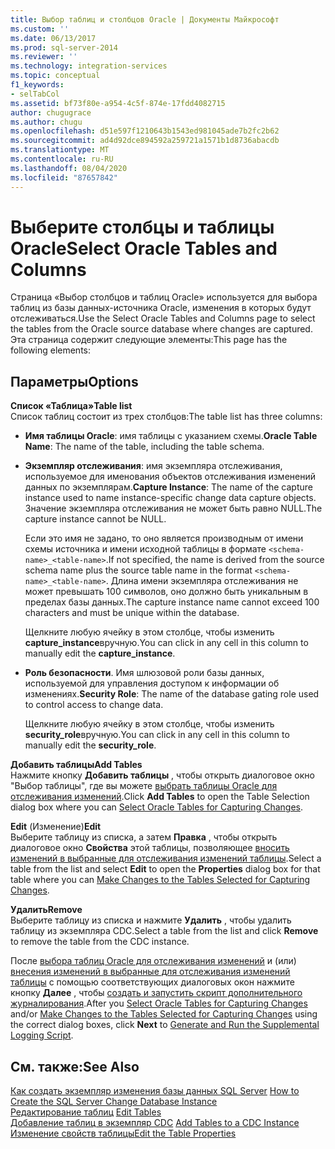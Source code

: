```yaml
---
title: Выбор таблиц и столбцов Oracle | Документы Майкрософт
ms.custom: ''
ms.date: 06/13/2017
ms.prod: sql-server-2014
ms.reviewer: ''
ms.technology: integration-services
ms.topic: conceptual
f1_keywords:
- selTabCol
ms.assetid: bf73f80e-a954-4c5f-874e-17fdd4082715
author: chugugrace
ms.author: chugu
ms.openlocfilehash: d51e597f1210643b1543ed981045ade7b2fc2b62
ms.sourcegitcommit: ad4d92dce894592a259721a1571b1d8736abacdb
ms.translationtype: MT
ms.contentlocale: ru-RU
ms.lasthandoff: 08/04/2020
ms.locfileid: "87657842"
---
```

# <a name="select-oracle-tables-and-columns"></a><span data-ttu-id="d9760-102">Выберите столбцы и таблицы Oracle</span><span class="sxs-lookup"><span data-stu-id="d9760-102">Select Oracle Tables and Columns</span></span>
  <span data-ttu-id="d9760-103">Страница «Выбор столбцов и таблиц Oracle» используется для выбора таблиц из базы данных-источника Oracle, изменения в которых будут отслеживаться.</span><span class="sxs-lookup"><span data-stu-id="d9760-103">Use the Select Oracle Tables and Columns page to select the tables from the Oracle source database where changes are captured.</span></span> <span data-ttu-id="d9760-104">Эта страница содержит следующие элементы:</span><span class="sxs-lookup"><span data-stu-id="d9760-104">This page has the following elements:</span></span>  
  
## <a name="options"></a><span data-ttu-id="d9760-105">Параметры</span><span class="sxs-lookup"><span data-stu-id="d9760-105">Options</span></span>  
 <span data-ttu-id="d9760-106">**Список «Таблица»**</span><span class="sxs-lookup"><span data-stu-id="d9760-106">**Table list**</span></span>  
 <span data-ttu-id="d9760-107">Список таблиц состоит из трех столбцов:</span><span class="sxs-lookup"><span data-stu-id="d9760-107">The table list has three columns:</span></span>  
  
-   <span data-ttu-id="d9760-108">**Имя таблицы Oracle**: имя таблицы с указанием схемы.</span><span class="sxs-lookup"><span data-stu-id="d9760-108">**Oracle Table Name**: The name of the table, including the table schema.</span></span>  
  
-   <span data-ttu-id="d9760-109">**Экземпляр отслеживания**: имя экземпляра отслеживания, используемое для именования объектов отслеживания изменений данных по экземплярам.</span><span class="sxs-lookup"><span data-stu-id="d9760-109">**Capture Instance**: The name of the capture instance used to name instance-specific change data capture objects.</span></span> <span data-ttu-id="d9760-110">Значение экземпляра отслеживания не может быть равно NULL.</span><span class="sxs-lookup"><span data-stu-id="d9760-110">The capture instance cannot be NULL.</span></span>  
  
     <span data-ttu-id="d9760-111">Если это имя не задано, то оно является производным от имени схемы источника и имени исходной таблицы в формате `<schema-name>_<table-name>`.</span><span class="sxs-lookup"><span data-stu-id="d9760-111">If not specified, the name is derived from the source schema name plus the source table name in the format `<schema-name>_<table-name>`.</span></span> <span data-ttu-id="d9760-112">Длина имени экземпляра отслеживания не может превышать 100 символов, оно должно быть уникальным в пределах базы данных.</span><span class="sxs-lookup"><span data-stu-id="d9760-112">The capture instance name cannot exceed 100 characters and must be unique within the database.</span></span>  
  
     <span data-ttu-id="d9760-113">Щелкните любую ячейку в этом столбце, чтобы изменить **capture_instance**вручную.</span><span class="sxs-lookup"><span data-stu-id="d9760-113">You can click in any cell in this column to manually edit the **capture_instance**.</span></span>  
  
-   <span data-ttu-id="d9760-114">**Роль безопасности**. Имя шлюзовой роли базы данных, используемой для управления доступом к информации об изменениях.</span><span class="sxs-lookup"><span data-stu-id="d9760-114">**Security Role**: The name of the database gating role used to control access to change data.</span></span>  
  
     <span data-ttu-id="d9760-115">Щелкните любую ячейку в этом столбце, чтобы изменить **security_role**вручную.</span><span class="sxs-lookup"><span data-stu-id="d9760-115">You can click in any cell in this column to manually edit the **security_role**.</span></span>  
  
 <span data-ttu-id="d9760-116">**Добавить таблицы**</span><span class="sxs-lookup"><span data-stu-id="d9760-116">**Add Tables**</span></span>  
 <span data-ttu-id="d9760-117">Нажмите кнопку **Добавить таблицы** , чтобы открыть диалоговое окно "Выбор таблицы", где вы можете [выбрать таблицы Oracle для отслеживания изменений](select-oracle-tables-for-capturing-changes.md).</span><span class="sxs-lookup"><span data-stu-id="d9760-117">Click **Add Tables** to open the Table Selection dialog box where you can [Select Oracle Tables for Capturing Changes](select-oracle-tables-for-capturing-changes.md).</span></span>  
  
 <span data-ttu-id="d9760-118">**Edit** (Изменение)</span><span class="sxs-lookup"><span data-stu-id="d9760-118">**Edit**</span></span>  
 <span data-ttu-id="d9760-119">Выберите таблицу из списка, а затем **Правка** , чтобы открыть диалоговое окно **Свойства** этой таблицы, позволяющее [вносить изменений в выбранные для отслеживания изменений таблицы](make-changes-to-the-tables-selected-for-capturing-changes.md).</span><span class="sxs-lookup"><span data-stu-id="d9760-119">Select a table from the list and select **Edit** to open the **Properties** dialog box for that table where you can [Make Changes to the Tables Selected for Capturing Changes](make-changes-to-the-tables-selected-for-capturing-changes.md).</span></span>  
  
 <span data-ttu-id="d9760-120">**Удалить**</span><span class="sxs-lookup"><span data-stu-id="d9760-120">**Remove**</span></span>  
 <span data-ttu-id="d9760-121">Выберите таблицу из списка и нажмите **Удалить** , чтобы удалить таблицу из экземпляра CDC.</span><span class="sxs-lookup"><span data-stu-id="d9760-121">Select a table from the list and click **Remove** to remove the table from the CDC instance.</span></span>  
  
 <span data-ttu-id="d9760-122">После [выбора таблиц Oracle для отслеживания изменений](select-oracle-tables-for-capturing-changes.md) и (или) [внесения изменений в выбранные для отслеживания изменений таблицы](make-changes-to-the-tables-selected-for-capturing-changes.md) с помощью соответствующих диалоговых окон нажмите кнопку **Далее** , чтобы [создать и запустить скрипт дополнительного журналирования](generate-and-run-the-supplemental-logging-script.md).</span><span class="sxs-lookup"><span data-stu-id="d9760-122">After you [Select Oracle Tables for Capturing Changes](select-oracle-tables-for-capturing-changes.md) and/or [Make Changes to the Tables Selected for Capturing Changes](make-changes-to-the-tables-selected-for-capturing-changes.md) using the correct dialog boxes, click **Next** to [Generate and Run the Supplemental Logging Script](generate-and-run-the-supplemental-logging-script.md).</span></span>  
  
## <a name="see-also"></a><span data-ttu-id="d9760-123">См. также:</span><span class="sxs-lookup"><span data-stu-id="d9760-123">See Also</span></span>  
 <span data-ttu-id="d9760-124">[Как создать экземпляр изменения базы данных SQL Server](how-to-create-the-sql-server-change-database-instance.md) </span><span class="sxs-lookup"><span data-stu-id="d9760-124">[How to Create the SQL Server Change Database Instance](how-to-create-the-sql-server-change-database-instance.md) </span></span>  
 <span data-ttu-id="d9760-125">[Редактирование таблиц](edit-tables.md) </span><span class="sxs-lookup"><span data-stu-id="d9760-125">[Edit Tables](edit-tables.md) </span></span>  
 <span data-ttu-id="d9760-126">[Добавление таблиц в экземпляр CDC](add-tables-to-a-cdc-instance.md) </span><span class="sxs-lookup"><span data-stu-id="d9760-126">[Add Tables to a CDC Instance](add-tables-to-a-cdc-instance.md) </span></span>  
 [<span data-ttu-id="d9760-127">Изменение свойств таблицы</span><span class="sxs-lookup"><span data-stu-id="d9760-127">Edit the Table Properties</span></span>](edit-the-table-properties.md)  
  
  
